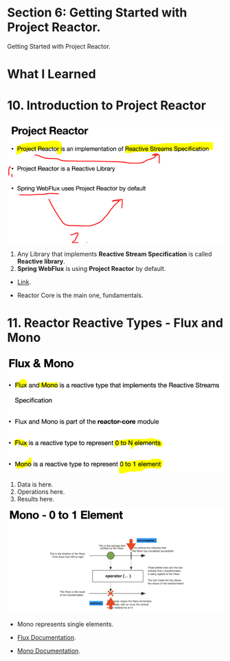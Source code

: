 # Section 6: Getting Started with Project Reactor.

Getting Started with Project Reactor.

# What I Learned

# 10. Introduction to Project Reactor

<img src="projectReactor.PNG" alt="reactive programming" width="700"/>

1. Any Library that implements **Reactive Stream Specification** is called **Reactive library**.
2. **Spring WebFlux** is using **Project Reactor** by default.

- [Link](https://projectreactor.io/).

-  Reactor Core is the main one, fundamentals.

# 11. Reactor Reactive Types - Flux and Mono

<img src="FluxAndMono.PNG" alt="reactive programming" width="700"/>

1. Data is here.
2. Operations here.
3. Results here.

<img src="MonoType.PNG" alt="reactive programming" width="700"/>

- Mono represents single elements.

- [Flux Documentation](https://projectreactor.io/docs/core/release/api/reactor/core/publisher/Flux.html).

- [Mono Documentation](https://projectreactor.io/docs/core/release/api/reactor/core/publisher/Mono.html).
